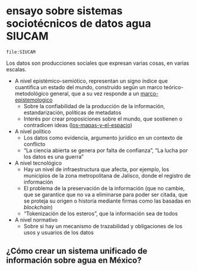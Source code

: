 # ensayo sobre sistemas sociotécnicos de datos agua SIUCAM

````query
file:SIUCAM
````

Los datos son producciones sociales que expresan varias cosas, en varias escalas.

* A nivel epistémico-semiótico, representan un signo índice que cuantifica un estado del mundo, construido según un marco teórico-metodológico general, que a su vez responde a un [marco-epistemologico](marco-epistemologico.md)
  * Sobre la confiabilidad de la producción de la información, estandarización, políticas de metadatos
  * Interés por crear proposiciones sobre el mundo, que sostienen o contradicen ideas ([los-mapas-y-el-espacio](los-mapas-y-el-espacio.md))
* A nivel político
  * Los datos como evidencia, argumento jurídico en un contexto de conflicto
  * “La ciencia abierta se genera por falta de confianza”, “La lucha por los datos es una guerra”
* A nivel tecnológico
  * Hay un nivel de infraestructura que afecta, por ejemplo, los municipios de la zona metropolitana de Jalisco, donde el registro de información
  * El problema de la preservación de la información (que no cambie, que se garantice que no va a eliminarse para poder ser citada, que se proteja su origen o historia mediante firmas como las basadas en *blockchain*)
  * “Tokenización de los esteros”, que la información sea de todos
* A nivel normativo
  * Sobre si hay un mecanismo de trazabilidad y obligaciones de los usos y usuarios de los datos

## ¿Cómo crear un sistema unificado de información sobre agua en México?
